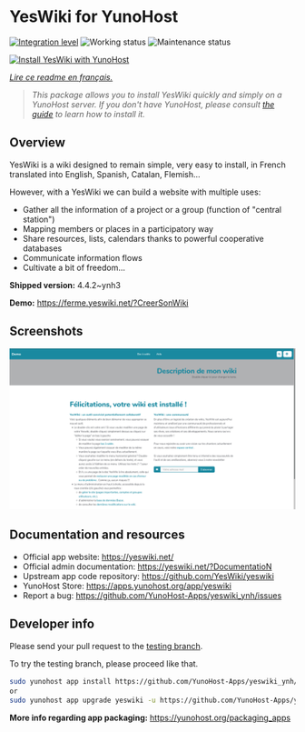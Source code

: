 <!--
N.B.: This README was automatically generated by https://github.com/YunoHost/apps/tree/master/tools/readme_generator
It shall NOT be edited by hand.
-->

# YesWiki for YunoHost

[![Integration level](https://dash.yunohost.org/integration/yeswiki.svg)](https://dash.yunohost.org/appci/app/yeswiki) ![Working status](https://ci-apps.yunohost.org/ci/badges/yeswiki.status.svg) ![Maintenance status](https://ci-apps.yunohost.org/ci/badges/yeswiki.maintain.svg)

[![Install YesWiki with YunoHost](https://install-app.yunohost.org/install-with-yunohost.svg)](https://install-app.yunohost.org/?app=yeswiki)

*[Lire ce readme en français.](./README_fr.md)*

> *This package allows you to install YesWiki quickly and simply on a YunoHost server.
If you don't have YunoHost, please consult [the guide](https://yunohost.org/#/install) to learn how to install it.*

## Overview

YesWiki is a wiki designed to remain simple, very easy to install, in French translated into English, Spanish, Catalan, Flemish...

However, with a YesWiki we can build a website with multiple uses:
- Gather all the information of a project or a group (function of "central station")
- Mapping members or places in a participatory way
- Share resources, lists, calendars thanks to powerful cooperative databases
- Communicate information flows
- Cultivate a bit of freedom...


**Shipped version:** 4.4.2~ynh3

**Demo:** https://ferme.yeswiki.net/?CreerSonWiki

## Screenshots

![Screenshot of YesWiki](./doc/screenshots/yeswiki_screenshots.png)

## Documentation and resources

* Official app website: <https://yeswiki.net/>
* Official admin documentation: <https://yeswiki.net/?DocumentatioN>
* Upstream app code repository: <https://github.com/YesWiki/yeswiki>
* YunoHost Store: <https://apps.yunohost.org/app/yeswiki>
* Report a bug: <https://github.com/YunoHost-Apps/yeswiki_ynh/issues>

## Developer info

Please send your pull request to the [testing branch](https://github.com/YunoHost-Apps/yeswiki_ynh/tree/testing).

To try the testing branch, please proceed like that.

``` bash
sudo yunohost app install https://github.com/YunoHost-Apps/yeswiki_ynh/tree/testing --debug
or
sudo yunohost app upgrade yeswiki -u https://github.com/YunoHost-Apps/yeswiki_ynh/tree/testing --debug
```

**More info regarding app packaging:** <https://yunohost.org/packaging_apps>